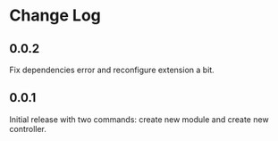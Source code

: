 # Change Log

## 0.0.2

Fix dependencies error and reconfigure extension a bit.

## 0.0.1

Initial release with two commands: create new module and create new controller.